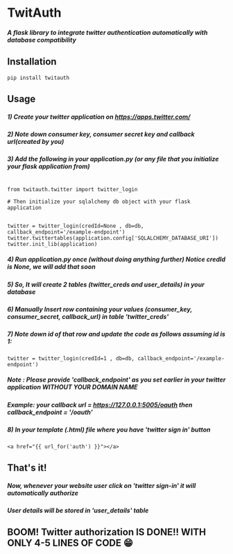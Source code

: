 # TwitAuth

##### A flask library to integrate twitter authentication automatically with database compatibility 

## Installation

```
pip install twitauth
```

## Usage

##### 1) Create your twitter application on https://apps.twitter.com/
##### 2) Note down consumer key, consumer secret key and callback url(created by you)
##### 3) Add the following in your application.py (or any file that you initialize your flask application from)

```

from twitauth.twitter import twitter_login

# Then initialize your sqlalchemy db object with your flask application


twitter = twitter_login(credId=None , db=db, callback_endpoint='/example-endpoint')
twitter.twittertables(application.config['SQLALCHEMY_DATABASE_URI'])
twitter.init_lib(application)
```
##### 4) Run application.py once (without doing anything further) Notice credId is None, we will add that soon
##### 5) So, It will create 2 tables (twitter_creds and user_details) in your database
##### 6) Manually Insert row containing your values (consumer_key, consumer_secret, callback_url) in table 'twitter_creds'
##### 7) Note down id of that row and update the code as follows assuming id is 1:

```
twitter = twitter_login(credId=1 , db=db, callback_endpoint='/example-endpoint')
```
##### Note : Please provide 'callback_endpoint' as you set earlier in your twitter application WITHOUT YOUR DOMAIN NAME
##### Example: your callback url = https://127.0.0.1:5005/oauth then callback_endpoint = '/oauth'
##### 8) In your template (.html) file where you have 'twitter sign in' button 
```
<a href="{{ url_for('auth') }}"></a>
```

## That's it!
##### Now, whenever your website user click on 'twitter sign-in' it will automatically authorize
##### User details will be stored in 'user_details' table

## BOOM! Twitter authorization IS DONE!! WITH ONLY 4-5 LINES OF CODE 😁
